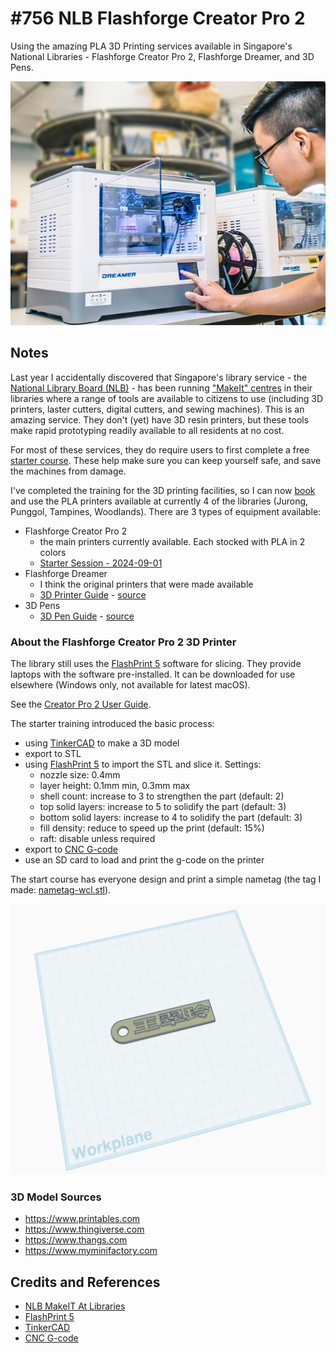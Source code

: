 # #756 NLB Flashforge Creator Pro 2

Using the amazing PLA 3D Printing services available in Singapore's National Libraries - Flashforge Creator Pro 2, Flashforge Dreamer, and 3D Pens.

![Build](./assets/FlashforgeCreatorPro2_build.jpg?raw=true)

## Notes

Last year I accidentally discovered that Singapore's library service - the [National Library Board (NLB)](https://www.nlb.gov.sg/main/home) - has been running ["MakeIt" centres](https://www.nlb.gov.sg/main/services/MakeIT-at-Libraries) in their libraries where a range of tools are available to citizens to use (including 3D printers, laster cutters, digital cutters, and sewing machines). This is an amazing service. They don't (yet) have 3D resin printers, but these tools make rapid prototyping readily available to all residents at no cost.

For most of these services, they do require users to first complete a free [starter course](https://www.nlb.gov.sg/main/services/MakeIT-at-Libraries). These help make sure you can keep yourself safe, and save the machines from damage.

I've completed the training for the 3D printing facilities, so I can now [book](https://makeitsg.simplybook.asia/v2/) and use the PLA printers available at currently 4 of the libraries (Jurong, Punggol, Tampines, Woodlands). There are 3 types of equipment available:

* Flashforge Creator Pro 2
    * the main printers currently available. Each stocked with PLA in 2 colors
    * [Starter Session - 2024-09-01](./assets/makeit-3d-printing-starter-session-2024-09-01.pdf)
* Flashforge Dreamer
    * I think the original printers that were made available
    * [3D Printer Guide](./assets/makeit-selfservice-3dprinter-guide.pdf) - [source](https://file.go.gov.sg/makeit-selfservice-3dprinter-guide.pdf)
* 3D Pens
    * [3D Pen Guide](./assets/makeit-selfservice-3dpen-guide.pdf) - [source](https://file.go.gov.sg/makeit-selfservice-3dpen-guide.pdf)

### About the Flashforge Creator Pro 2 3D Printer

The library still uses the [FlashPrint 5](https://flashforge.com/pages/software-flashprint) software for slicing.
They provide laptops with the software pre-installed. It can be downloaded for use elsewhere (Windows only, not available for latest macOS).

See the [Creator Pro 2 User Guide](./assets/creator-pro-2.pdf).

The starter training introduced the basic process:

* using [TinkerCAD](https://www.tinkercad.com/) to make a 3D model
* export to STL
* using [FlashPrint 5](https://flashforge.com/pages/software-flashprint) to import the STL and slice it. Settings:
    * nozzle size: 0.4mm
    * layer height: 0.1mm min, 0.3mm max
    * shell count: increase to 3 to strengthen the part (default: 2)
    * top solid layers: increase to 5 to solidify the part (default: 3)
    * bottom solid layers: increase to 4 to solidify the part (default: 3)
    * fill density: reduce to speed up the print (default: 15%)
    * raft: disable unless required
* export to [CNC G-code](https://en.wikipedia.org/wiki/G-code)
* use an SD card to load and print the g-code on the printer

The start course has everyone design and print a simple nametag
(the tag I made: [nametag-wcl.stl](./assets/nametag-wcl.stl)).

![nametag-wcl](./assets/nametag-wcl.jpg)

### 3D Model Sources

* <https://www.printables.com>
* <https://www.thingiverse.com>
* <https://www.thangs.com>
* <https://www.myminifactory.com>

## Credits and References

* [NLB MakeIT At Libraries](https://www.nlb.gov.sg/main/services/MakeIT-at-Libraries)
* [FlashPrint 5](https://flashforge.com/pages/software-flashprint)
* [TinkerCAD](https://www.tinkercad.com/)
* [CNC G-code](https://en.wikipedia.org/wiki/G-code)
